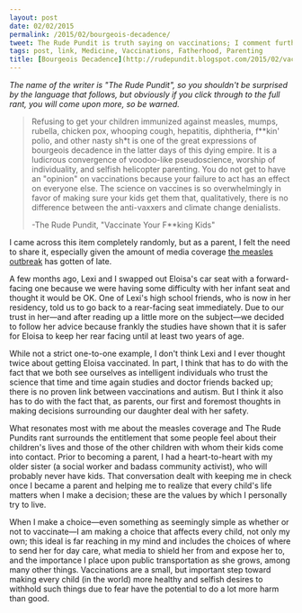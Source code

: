 ```yaml
---
layout: post
date: 02/02/2015
permalink: /2015/02/bourgeois-decadence/
tweet: The Rude Pundit is truth saying on vaccinations; I comment further.
tags: post, link, Medicine, Vaccinations, Fatherhood, Parenting
title: [Bourgeois Decadence](http://rudepundit.blogspot.com/2015/02/vaccinate-your-fucking-kids.html)
---
```


*The name of the writer is "The Rude Pundit", so you shouldn't be surprised by the language that follows, but obviously if you click through to the full rant, you will come upon more, so be warned.*

>Refusing to get your children immunized against measles, mumps, rubella, chicken pox, whooping cough, hepatitis, diphtheria, f\*\*kin' polio, and other nasty sh\*t is one of the great expressions of bourgeois decadence in the latter days of this dying empire. It is a ludicrous convergence of voodoo-like pseudoscience, worship of individuality, and selfish helicopter parenting. You do not get to have an "opinion" on vaccinations because your failure to act has an effect on everyone else. The science on vaccines is so overwhelmingly in favor of making sure your kids get them that, qualitatively, there is no difference between the anti-vaxxers and climate change denialists.
>
>-The Rude Pundit, "Vaccinate Your F\*\*king Kids"

I came across this item completely randomly, but as a parent, I felt the need to share it, especially given the amount of media coverage [the measles outbreak](http://www.washingtonpost.com/news/to-your-health/wp/2015/01/29/2015-u-s-measles-outbreak-already-at-84-cases-more-than-in-a-typical-year/ "2015 U.S. Measles Outbreak - Washington Post") has gotten of late. 

A few months ago, Lexi and I swapped out Eloisa's car seat with a forward-facing one because we were having some difficulty with her infant seat and thought it would be OK. One of Lexi's high school friends, who is now in her residency, told us to go back to a rear-facing seat immediately. Due to our trust in her—and after reading up a little more on the subject—we decided to follow her advice because frankly the studies have shown that it is safer for Eloisa to keep her rear facing until at least two years of age.

While not a strict one-to-one example, I don't think Lexi and I ever thought twice about getting Eloisa vaccinated. In part, I think that has to do with the fact that we both see ourselves as intelligent individuals who trust the science that time and time again studies and doctor friends backed up; there is no proven link between vaccinations and autism. But I think it also has to do with the fact that, as parents, our first and foremost thoughts in making decisions surrounding our daughter deal with her safety.

What resonates most with me about the measles coverage and The Rude Pundits rant surrounds the entitlement that some people feel about their children's lives and those of the other children with whom their kids come into contact. Prior to becoming a parent, I had a heart-to-heart with my older sister (a social worker and badass community activist), who will probably never have kids. That conversation dealt with keeping me in check once I became a parent and helping me to realize that every child's life matters when I make a decision; these are the values by which I personally try to live.

When I make a choice—even something as seemingly simple as whether or not to vaccinate—I am making a choice that affects every child, not only my own; this ideal is far reaching in my mind and includes the choices of where to send her for day care, what media to shield her from and expose her to, and the importance I place upon public transportation as she grows, among many other things. Vaccinations are a small, but important step toward making every child (in the world) more healthy and selfish desires to withhold such things due to fear have the potential to do a lot more harm than good.